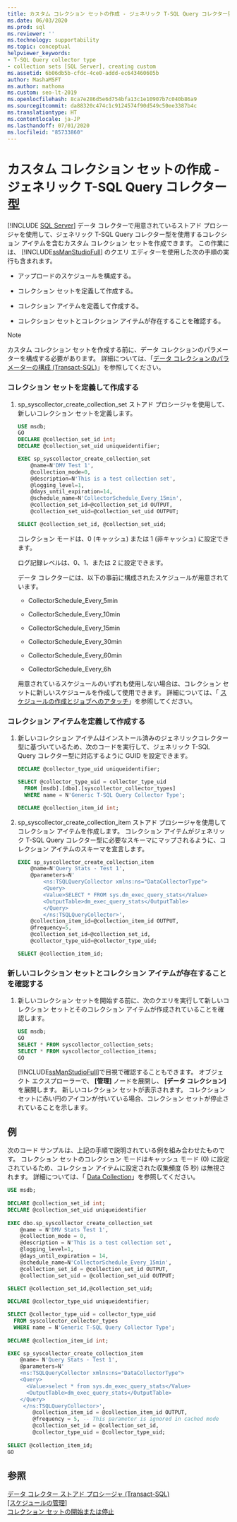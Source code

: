 ```yaml
---
title: カスタム コレクション セットの作成 - ジェネリック T-SQL Query コレクター型
ms.date: 06/03/2020
ms.prod: sql
ms.reviewer: ''
ms.technology: supportability
ms.topic: conceptual
helpviewer_keywords:
- T-SQL Query collector type
- collection sets [SQL Server], creating custom
ms.assetid: 6b06db5b-cfdc-4ce0-addd-ec643460605b
author: MashaMSFT
ms.author: mathoma
ms.custom: seo-lt-2019
ms.openlocfilehash: 8ca7e286d5e6d754bfa13c1e10907b7c040b86a9
ms.sourcegitcommit: da88320c474c1c9124574f90d549c50ee3387b4c
ms.translationtype: HT
ms.contentlocale: ja-JP
ms.lasthandoff: 07/01/2020
ms.locfileid: "85733860"
---
```

# <a name="create-custom-collection-set---generic-t-sql-query-collector-type"></a>カスタム コレクション セットの作成 - ジェネリック T-SQL Query コレクター型
 [!INCLUDE [SQL Server](../../includes/applies-to-version/sqlserver.md)]
  データ コレクターで用意されているストアド プロシージャを使用して、ジェネリック T-SQL Query コレクター型を使用するコレクション アイテムを含むカスタム コレクション セットを作成できます。 この作業には、 [!INCLUDE[ssManStudioFull](../../includes/ssmanstudiofull-md.md)] のクエリ エディターを使用した次の手順の実行も含まれます。  
  
-   アップロードのスケジュールを構成する。  
  
-   コレクション セットを定義して作成する。  
  
-   コレクション アイテムを定義して作成する。  
  
-   コレクション セットとコレクション アイテムが存在することを確認する。  
  
> [!NOTE]  
>  カスタム コレクション セットを作成する前に、データ コレクションのパラメーターを構成する必要があります。 詳細については、「[データ コレクションのパラメーターの構成 &#40;Transact-SQL&#41;](../../relational-databases/data-collection/configure-data-collection-parameters-transact-sql.md)」を参照してください。  
  
### <a name="define-and-create-the-collection-set"></a>コレクション セットを定義して作成する  
  
1.  sp_syscollector_create_collection_set ストアド プロシージャを使用して、新しいコレクション セットを定義します。  
  
    ```sql
    USE msdb;  
    GO
    DECLARE @collection_set_id int;  
    DECLARE @collection_set_uid uniqueidentifier;  

    EXEC sp_syscollector_create_collection_set   
        @name=N'DMV Test 1',   
        @collection_mode=0,   
        @description=N'This is a test collection set',   
        @logging_level=1,   
        @days_until_expiration=14,   
        @schedule_name=N'CollectorSchedule_Every_15min',   
        @collection_set_id=@collection_set_id OUTPUT,   
        @collection_set_uid=@collection_set_uid OUTPUT;  

    SELECT @collection_set_id, @collection_set_uid;  
    ```  
  
     コレクション モードは、0 (キャッシュ) または 1 (非キャッシュ) に設定できます。  
  
     ログ記録レベルは、0、1、または 2 に設定できます。  
  
     データ コレクターには、以下の事前に構成されたスケジュールが用意されています。  
  
    -   CollectorSchedule_Every_5min  
  
    -   CollectorSchedule_Every_10min  
  
    -   CollectorSchedule_Every_15min  
  
    -   CollectorSchedule_Every_30min  
  
    -   CollectorSchedule_Every_60min  
  
    -   CollectorSchedule_Every_6h  
  
     用意されているスケジュールのいずれも使用しない場合は、コレクション セットに新しいスケジュールを作成して使用できます。 詳細については、「 [スケジュールの作成とジョブへのアタッチ](../../ssms/agent/create-and-attach-schedules-to-jobs.md)」を参照してください。  
  
### <a name="define-and-create-a-collection-item"></a>コレクション アイテムを定義して作成する  
  
1.  新しいコレクション アイテムはインストール済みのジェネリックコレクター型に基づいているため、次のコードを実行して、ジェネリック T-SQL Query コレクター型に対応するように GUID を設定できます。  
  
    ```sql  
    DECLARE @collector_type_uid uniqueidentifier;  

    SELECT @collector_type_uid = collector_type_uid
      FROM [msdb].[dbo].[syscollector_collector_types]   
      WHERE name = N'Generic T-SQL Query Collector Type';  

    DECLARE @collection_item_id int;  
    ```  
  
2.  sp_syscollector_create_collection_item ストアド プロシージャを使用してコレクション アイテムを作成します。 コレクション アイテムがジェネリック T-SQL Query コレクター型に必要なスキーマにマップされるように、コレクション アイテムのスキーマを宣言します。  
  
    ```sql  
    EXEC sp_syscollector_create_collection_item   
        @name=N'Query Stats - Test 1',   
        @parameters=N'  
            <ns:TSQLQueryCollector xmlns:ns="DataCollectorType">  
            <Query>  
            <Value>SELECT * FROM sys.dm_exec_query_stats</Value>  
            <OutputTable>dm_exec_query_stats</OutputTable>  
            </Query>  
            </ns:TSQLQueryCollector>',   
        @collection_item_id=@collection_item_id OUTPUT,   
        @frequency=5,   
        @collection_set_id=@collection_set_id,   
        @collector_type_uid=@collector_type_uid;  

    SELECT @collection_item_id;  
    ```  
  
### <a name="verify-that-the-new-collection-set-and-collection-item-exist"></a>新しいコレクション セットとコレクション アイテムが存在することを確認する  
  
1.  新しいコレクション セットを開始する前に、次のクエリを実行して新しいコレクション セットとそのコレクション アイテムが作成されていることを確認します。  
  
    ```sql  
    USE msdb;  
    GO
    SELECT * FROM syscollector_collection_sets;  
    SELECT * FROM syscollector_collection_items;  
    GO  
    ```  
  
     [!INCLUDE[ssManStudioFull](../../includes/ssmanstudiofull-md.md)]で目視で確認することもできます。 オブジェクト エクスプローラーで、 **[管理]** ノードを展開し、 **[データ コレクション]** を展開します。 新しいコレクション セットが表示されます。 コレクション セットに赤い円のアイコンが付いている場合、コレクション セットが停止されていることを示します。  
  
## <a name="example"></a>例  
 次のコード サンプルは、上記の手順で説明されている例を組み合わせたものです。 コレクション セットのコレクション モードはキャッシュ モード (0) に設定されているため、コレクション アイテムに設定された収集頻度 (5 秒) は無視されます。 詳細については、「 [Data Collection](../../relational-databases/data-collection/data-collection.md)」を参照してください。  
  
```sql  
USE msdb;  
  
DECLARE @collection_set_id int;  
DECLARE @collection_set_uid uniqueidentifier  
  
EXEC dbo.sp_syscollector_create_collection_set  
    @name = N'DMV Stats Test 1',  
    @collection_mode = 0,  
    @description = N'This is a test collection set',  
    @logging_level=1,  
    @days_until_expiration = 14,  
    @schedule_name=N'CollectorSchedule_Every_15min',  
    @collection_set_id = @collection_set_id OUTPUT,  
    @collection_set_uid = @collection_set_uid OUTPUT;  

SELECT @collection_set_id,@collection_set_uid;  
  
DECLARE @collector_type_uid uniqueidentifier;  

SELECT @collector_type_uid = collector_type_uid
  FROM syscollector_collector_types   
  WHERE name = N'Generic T-SQL Query Collector Type';  
  
DECLARE @collection_item_id int;  

EXEC sp_syscollector_create_collection_item  
    @name= N'Query Stats - Test 1',  
    @parameters=N'  
    <ns:TSQLQueryCollector xmlns:ns="DataCollectorType">  
    <Query>  
      <Value>select * from sys.dm_exec_query_stats</Value>  
      <OutputTable>dm_exec_query_stats</OutputTable>  
    </Query>  
     </ns:TSQLQueryCollector>',  
        @collection_item_id = @collection_item_id OUTPUT,  
        @frequency = 5, -- This parameter is ignored in cached mode  
        @collection_set_id = @collection_set_id,  
        @collector_type_uid = @collector_type_uid;  
        
SELECT @collection_item_id;  
GO  
```  
  
## <a name="see-also"></a>参照  
 [データ コレクター ストアド プロシージャ &#40;Transact-SQL&#41;](../../relational-databases/system-stored-procedures/data-collector-stored-procedures-transact-sql.md)   
 [[スケジュールの管理]](../../ssms/agent/manage-schedules.md)   
 [コレクション セットの開始または停止](../../relational-databases/data-collection/start-or-stop-a-collection-set.md)  
  
  
